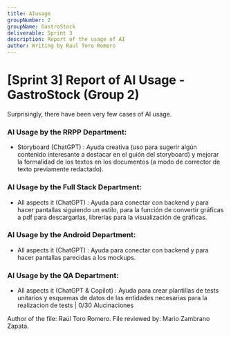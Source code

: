 ```yaml
---
title: AIusage
groupNumber: 2
groupName: GastroStock
deliverable: Sprint 3
description: Report of the usage of AI
author: Writing by Raul Toro Romero
---
```


# [Sprint 3] Report of AI Usage - GastroStock (Group 2)

Surprisingly, there have been very few cases of AI usage.

### AI Usage by the RRPP Department:

 - Storyboard (ChatGPT) : Ayuda creativa (uso para sugerir algún contenido interesante a destacar en el guión del storyboard) y mejorar la formalidad de los textos en los documentos (a modo de corrector de texto previamente redactado).

### AI Usage by the Full Stack Department:

 - All aspects it (ChatGPT) : Ayuda para conectar con backend y para hacer pantallas siguiendo un estilo, para la función de convertir gráficas a pdf para descargarlas, librerías para la visualización de gráficas.
 
### AI Usage by the Android Department:

 - All aspects it (ChatGPT) : Ayuda para conectar con backend y para hacer pantallas parecidas a los mockups.

 ### AI Usage by the QA Department:

 - All aspects it (ChatGPT & Copilot) : Ayuda para crear plantillas de tests unitarios y esquemas de datos de las entidades necesarias para la realizacion de tests | 0/30 Alucinaciones


Author of the file: Raúl Toro Romero.
File reviewed by: Mario Zambrano Zapata.